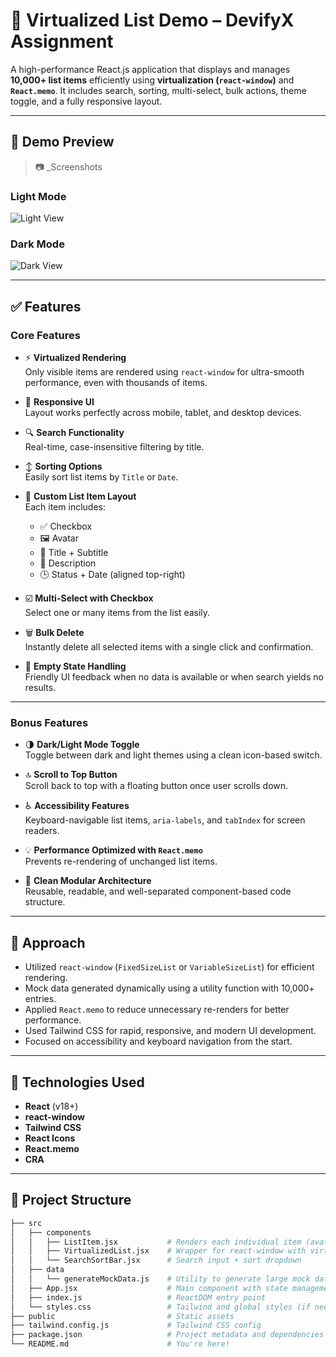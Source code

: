 # 🚀 Virtualized List Demo – DevifyX Assignment

A high-performance React.js application that displays and manages **10,000+ list items** efficiently using **virtualization (`react-window`)** and **`React.memo`**. It includes search, sorting, multi-select, bulk actions, theme toggle, and a fully responsive layout.

---

## 📸 Demo Preview

> 📷 _Screenshots
### Light Mode
![Light View](public/Screenshot%202025-06-16%20205050.png)

### Dark Mode
![Dark View](public/Screenshot%202025-06-16%20205222.png)

---

## ✅ Features

### Core Features

- ⚡ **Virtualized Rendering**  
  Only visible items are rendered using `react-window` for ultra-smooth performance, even with thousands of items.

- 📱 **Responsive UI**  
  Layout works perfectly across mobile, tablet, and desktop devices.

- 🔍 **Search Functionality**  
  Real-time, case-insensitive filtering by title.

- ↕️ **Sorting Options**  
  Easily sort list items by `Title` or `Date`.

- 🧾 **Custom List Item Layout**  
  Each item includes:
  - ✅ Checkbox
  - 🖼️ Avatar
  - 🧩 Title + Subtitle
  - 📝 Description
  - 🕒 Status + Date (aligned top-right)

- ☑️ **Multi-Select with Checkbox**  
  Select one or many items from the list easily.

- 🗑️ **Bulk Delete**  
  Instantly delete all selected items with a single click and confirmation.

- 🚫 **Empty State Handling**  
  Friendly UI feedback when no data is available or when search yields no results.

---

### Bonus Features

- 🌗 **Dark/Light Mode Toggle**  
  Toggle between dark and light themes using a clean icon-based switch.

- 🔝 **Scroll to Top Button**  
  Scroll back to top with a floating button once user scrolls down.

- ♿ **Accessibility Features**  
  Keyboard-navigable list items, `aria-labels`, and `tabIndex` for screen readers.

- 💡 **Performance Optimized with `React.memo`**  
  Prevents re-rendering of unchanged list items.

- 🧠 **Clean Modular Architecture**  
  Reusable, readable, and well-separated component-based code structure.

---

## 🧠 Approach

- Utilized `react-window` (`FixedSizeList` or `VariableSizeList`) for efficient rendering.
- Mock data generated dynamically using a utility function with 10,000+ entries.
- Applied `React.memo` to reduce unnecessary re-renders for better performance.
- Used Tailwind CSS for rapid, responsive, and modern UI development.
- Focused on accessibility and keyboard navigation from the start.

---

## 🧱 Technologies Used

- **React** (v18+)
- **react-window**
- **Tailwind CSS**
- **React Icons**
- **React.memo**
- **CRA**

---

## 📁 Project Structure

```bash
├── src
│   ├── components
│   │   ├── ListItem.jsx           # Renders each individual item (avatar, text, status)
│   │   ├── VirtualizedList.jsx    # Wrapper for react-window with virtualization logic
│   │   └── SearchSortBar.jsx      # Search input + sort dropdown
│   ├── data
│   │   └── generateMockData.js    # Utility to generate large mock dataset
│   ├── App.jsx                    # Main component with state management and layout
│   ├── index.js                   # ReactDOM entry point
│   └── styles.css                 # Tailwind and global styles (if needed)
├── public                         # Static assets
├── tailwind.config.js             # Tailwind CSS config
├── package.json                   # Project metadata and dependencies
└── README.md                      # You're here!